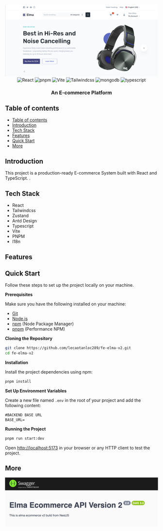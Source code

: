 <div align="center">
<img src="./public/frontend.png" alt="Project Banner">
<div>
    <img src="https://img.shields.io/badge/react-%2320232a.svg?style=for-the-badge&logo=react&logoColor=%2361DAFB" alt="React" />
    <img src="https://img.shields.io/badge/pnpm-%234a4a4a.svg?style=for-the-badge&logo=pnpm&logoColor=f69220" alt="pnpm" />
    <img src="https://img.shields.io/badge/vite-%23646CFF.svg?style=for-the-badge&logo=vite&logoColor=white" alt="Vite" />
    <img src="https://img.shields.io/badge/tailwindcss-%2338B2AC.svg?style=for-the-badge&logo=tailwind-css&logoColor=white" alt="Tailwindcss" />
    <img src="https://img.shields.io/badge/-MongoDB-13aa52?style=for-the-badge&logo=mongodb&logoColor=white" alt="mongodb" />
    <img src="https://img.shields.io/badge/typescript-%23007ACC.svg?style=for-the-badge&logo=typescript&logoColor=white" alt="typescript" />
    
  </div>

  <h3 align="center">An E-commerce Platform</h3>

   
</div>

## Table of contents
- [Table of contents](#table-of-contents)
- [Introduction](#introduction)
- [Tech Stack](#tech-stack)
- [Features](#features)
- [Quick Start](#quick-start)
- [More](#more)

## <a name="introduction">Introduction</a>
This project is a production-ready E-commerce System built with React and TypeScript. .

 
## <a name="tech-stack">Tech Stack</a>
- React
- Tailwindcss
- Zustand
- Antd Design
- Typescript
- Vite
- PNPM
- I18n

## <a name="features">Features</a>

## <a name="quick-start">Quick Start</a>
Follow these steps to set up the project locally on your machine.

**Prerequisites**

Make sure you have the following installed on your machine:

- [Git](https://git-scm.com/)
- [Node.js](https://nodejs.org/en)
- [npm](https://www.npmjs.com/) (Node Package Manager)
- [pnpm](https://pnpm.io/) (Performance NPM)

**Cloning the Repository**

```bash
git clone https://github.com/lecaotanloc289/fe-elma-v2.git
cd fe-elma-v2
```

**Installation**

Install the project dependencies using npm:

```bash
pnpm install
```

**Set Up Environment Variables**

Create a new file named `.env` in the root of your project and add the following content:

```env
#BACKEND BASE URL
BASE_URL=
```

**Running the Project**

```bash
pnpm run start:dev
```

Open [http://localhost:5173](http://localhost:5173) in your browser or any HTTP client to test the project.


## <a name="more">More</a>
<a href="">
<img src="./public/backend.png" alt="Project Banner">
 </a>
